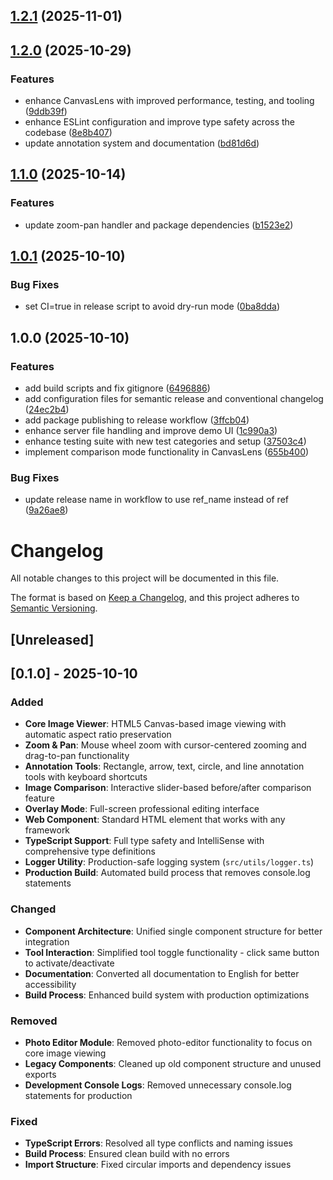 ## [1.2.1](https://github.com/koniz-dev/canvaslens/compare/v1.2.0...v1.2.1) (2025-11-01)

## [1.2.0](https://github.com/koniz-dev/canvaslens/compare/v1.1.0...v1.2.0) (2025-10-29)

### Features

* enhance CanvasLens with improved performance, testing, and tooling ([9ddb39f](https://github.com/koniz-dev/canvaslens/commit/9ddb39f13f5ecb2115ed50f0f56b4f3a0c9faeac))
* enhance ESLint configuration and improve type safety across the codebase ([8e8b407](https://github.com/koniz-dev/canvaslens/commit/8e8b4078c8fe8d90e004c23a144eb5011d958d58))
* update annotation system and documentation ([bd81d6d](https://github.com/koniz-dev/canvaslens/commit/bd81d6d90d9c09a483f060866d72478f687b554f))

## [1.1.0](https://github.com/koniz-dev/canvaslens/compare/v1.0.1...v1.1.0) (2025-10-14)

### Features

* update zoom-pan handler and package dependencies ([b1523e2](https://github.com/koniz-dev/canvaslens/commit/b1523e251d5ad3dd30ec9cd2b84a8b85bb044c8a))

## [1.0.1](https://github.com/koniz-dev/canvaslens/compare/v1.0.0...v1.0.1) (2025-10-10)

### Bug Fixes

* set CI=true in release script to avoid dry-run mode ([0ba8dda](https://github.com/koniz-dev/canvaslens/commit/0ba8ddab4c0ddcc3b2615ce90b29ce432535b8c2))

## 1.0.0 (2025-10-10)

### Features

* add build scripts and fix gitignore ([6496886](https://github.com/koniz-dev/canvaslens/commit/6496886a583cb1a0e2a91450e4d192a5edb20112))
* add configuration files for semantic release and conventional changelog ([24ec2b4](https://github.com/koniz-dev/canvaslens/commit/24ec2b4b512b99483948b1c203c01ed9d48d792c))
* add package publishing to release workflow ([3ffcb04](https://github.com/koniz-dev/canvaslens/commit/3ffcb0400aabdb95a2909b191689366f7c4ea293))
* enhance server file handling and improve demo UI ([1c990a3](https://github.com/koniz-dev/canvaslens/commit/1c990a3dd907591baca6238e0e2927ad686e0738))
* enhance testing suite with new test categories and setup ([37503c4](https://github.com/koniz-dev/canvaslens/commit/37503c48f31deb590335838fd4705acd99ac8e24))
* implement comparison mode functionality in CanvasLens ([655b400](https://github.com/koniz-dev/canvaslens/commit/655b40064dc4c3d8519fe2eb561bcfb789bf17ae))

### Bug Fixes

* update release name in workflow to use ref_name instead of ref ([9a26ae8](https://github.com/koniz-dev/canvaslens/commit/9a26ae835a34517eff6fbcf511091e36dd643a6d))

# Changelog

All notable changes to this project will be documented in this file.

The format is based on [Keep a Changelog](https://keepachangelog.com/en/1.0.0/),
and this project adheres to [Semantic Versioning](https://semver.org/spec/v2.0.0.html).

## [Unreleased]

## [0.1.0] - 2025-10-10

### Added
- **Core Image Viewer**: HTML5 Canvas-based image viewing with automatic aspect ratio preservation
- **Zoom & Pan**: Mouse wheel zoom with cursor-centered zooming and drag-to-pan functionality
- **Annotation Tools**: Rectangle, arrow, text, circle, and line annotation tools with keyboard shortcuts
- **Image Comparison**: Interactive slider-based before/after comparison feature
- **Overlay Mode**: Full-screen professional editing interface
- **Web Component**: Standard HTML element that works with any framework
- **TypeScript Support**: Full type safety and IntelliSense with comprehensive type definitions
- **Logger Utility**: Production-safe logging system (`src/utils/logger.ts`)
- **Production Build**: Automated build process that removes console.log statements

### Changed
- **Component Architecture**: Unified single component structure for better integration
- **Tool Interaction**: Simplified tool toggle functionality - click same button to activate/deactivate
- **Documentation**: Converted all documentation to English for better accessibility
- **Build Process**: Enhanced build system with production optimizations

### Removed
- **Photo Editor Module**: Removed photo-editor functionality to focus on core image viewing
- **Legacy Components**: Cleaned up old component structure and unused exports
- **Development Console Logs**: Removed unnecessary console.log statements for production

### Fixed
- **TypeScript Errors**: Resolved all type conflicts and naming issues
- **Build Process**: Ensured clean build with no errors
- **Import Structure**: Fixed circular imports and dependency issues
